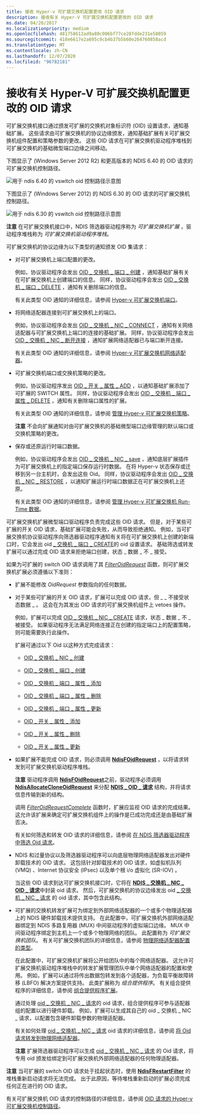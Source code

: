 ```yaml
---
title: 接收 Hyper-v 可扩展交换机配置更改 OID 请求
description: 接收有关 Hyper-V 可扩展交换机配置更改的 OID 请求
ms.date: 04/20/2017
ms.localizationpriority: medium
ms.openlocfilehash: 481758612ad9a80c006bf77ce28fdde231e58059
ms.sourcegitcommit: 418e6617e2a695c9cb4b37b5b60e264760858acd
ms.translationtype: MT
ms.contentlocale: zh-CN
ms.lasthandoff: 12/07/2020
ms.locfileid: "96782181"
---
```

# <a name="receiving-oid-requests-about-hyper-v-extensible-switch-configuration-changes"></a>接收有关 Hyper-V 可扩展交换机配置更改的 OID 请求

可扩展交换机接口通过颁发可扩展的交换机对象标识符 (OID) 设置请求，通知基础扩展。 这些请求由可扩展交换机的协议边缘颁发，通知基础扩展有关可扩展交换机组件配置和策略参数的更改。 这些 OID 请求在可扩展交换机驱动程序堆栈到可扩展交换机的基础微型端口边缘之间移动。

下图显示了 (Windows Server 2012 R2) 和更高版本的 NDIS 6.40 的 OID 请求的可扩展交换机控制路径。

![用于 ndis 6.40 的 vswitch oid 控制路径示意图](images/vswitch-oid-controlpath-ndis640.png)

下图显示了 (Windows Server 2012) 的 NDIS 6.30 的 OID 请求的可扩展交换机控制路径。

![用于 ndis 6.30 的 vswitch oid 控制路径示意图](images/vswitch-oid-controlpath.png)

**注意**  在可扩展交换机接口中，NDIS 筛选器驱动程序称为 *可扩展交换机扩展* ，驱动程序堆栈称为 *可扩展交换机驱动程序堆栈*。 

可扩展交换机的协议边缘为以下类型的通知颁发 OID 集请求：

-   对可扩展交换机上端口配置的更改。

    例如，协议驱动程序会发出 [OID \_ 交换机 \_ 端口 \_ 创建](./oid-switch-port-create.md) ，通知基础扩展有关在可扩展交换机上创建端口的信息。 同样，协议驱动程序会发出 [OID \_ 交换机 \_ 端口 \_ DELETE](./oid-switch-port-delete.md) ，通知有关删除端口的信息。

    有关此类型 OID 通知的详细信息，请参阅 [Hyper-v 可扩展交换机端口](hyper-v-extensible-switch-ports.md)。

-   将网络适配器连接到可扩展交换机上的端口。

    例如，协议驱动程序会发出 [OID \_ 交换机 \_ NIC \_ CONNECT](./oid-switch-nic-connect.md) ，通知有关网络适配器与可扩展交换机上端口的连接的基础扩展。 同样，协议驱动程序会发出 [OID \_ 交换机 \_ NIC \_ 断开连接](./oid-switch-nic-disconnect.md) ，通知扩展网络适配器已与端口断开连接。

    有关此类型 OID 通知的详细信息，请参阅 [Hyper-v 可扩展交换机网络适配器](hyper-v-extensible-switch-network-adapters.md)。

-   可扩展交换机端口或交换机策略的更改。

    例如，协议驱动程序发出 [OID \_ 开关 \_ 属性 \_ ADD](./oid-switch-property-add.md) ，以通知基础扩展添加了可扩展的 SWITCH 属性。 同样，协议驱动程序会发出 [OID \_ 交换机 \_ 端口 \_ 属性 \_ DELETE](./oid-switch-port-property-delete.md) ，通知有关删除端口属性的扩展。

    有关此类型 OID 通知的详细信息，请参阅 [管理 Hyper-v 可扩展交换机策略](managing-hyper-v-extensible-switch-extensibility-policies.md)。

    **注意**  不会向扩展通知对由可扩展交换机的基础微型端口边缘管理的默认端口或交换机策略的更改。

-   保存或还原运行时端口数据。

    例如，协议驱动程序会发出 [OID \_ 交换机 \_ NIC \_ save](./oid-switch-property-add.md) ，通知底层扩展插件为可扩展交换机上的指定端口保存运行时数据。 在将 Hyper-v 状态保存或迁移到另一台主机时，会发出这些 Oid。 同样，协议驱动程序会发出 [OID \_ 交换机 \_ NIC \_ RESTORE](./oid-switch-nic-restore.md) ，以通知扩展运行时端口数据正在可扩展交换机上还原。

    有关此类型 OID 通知的详细信息，请参阅 [管理 Hyper-v 可扩展交换机 Run-Time 数据](managing-hyper-v-extensible-switch-run-time-data.md)。

可扩展交换机扩展微型端口驱动程序负责完成这些 OID 请求。 但是，对于某些可扩展的开关 OID 请求，基础扩展可能会失败，从而导致拒绝通知。 例如，当可扩展交换机协议驱动程序向筛选器驱动程序通知有关将在可扩展交换机上创建的新端口时，它会发出 oid [ \_ 交换机 \_ 端口 \_ CREATE](./oid-switch-port-create.md)的 oid 设置请求。 基础筛选或转发扩展可以通过完成 OID 请求来拒绝端口创建，状态 \_ 数据 \_ 不 \_ 接受。

如果为可扩展的 switch OID 请求调用了其 [*FilterOidRequest*](/windows-hardware/drivers/ddi/ndis/nc-ndis-filter_oid_request) 函数，则可扩展交换机扩展必须遵循以下准则：

-   扩展不能修改 *OidRequest* 参数指向的任何数据。

-   对于某些可扩展的开关 OID 请求，扩展可以完成 OID 请求，但 \_ \_ 不接受状态数据 \_ 。 这会在为其发出 OID 请求的可扩展交换机组件上 vetoes 操作。

    例如，扩展可以完成 [OID \_ 交换机 \_ NIC \_ CREATE](./oid-switch-nic-create.md) 请求，状态 \_ 数据 \_ 不 \_ 被接受。 如果驱动程序无法满足网络连接正在创建的指定端口上的配置策略，则可能需要执行此操作。

    扩展可通过以下 Oid 以这种方式完成请求：

    -   [OID \_ 交换机 \_ NIC \_ 创建](./oid-switch-nic-create.md)

    -   [OID \_ 交换机 \_ 端口 \_ 创建](./oid-switch-port-create.md)

    -   [OID \_ 交换机 \_ 端口 \_ 属性 \_ 添加](./oid-switch-port-property-add.md)

    -   [OID \_ 交换机 \_ 端口 \_ 属性 \_ 删除](./oid-switch-port-property-delete.md)

    -   [OID \_ 交换机 \_ 端口 \_ 属性 \_ 更新](./oid-switch-port-property-update.md)

    -   [OID \_ 开关 \_ 属性 \_ 添加](./oid-switch-property-add.md)

    -   [OID \_ 开关 \_ 属性 \_ 删除](./oid-switch-property-delete.md)

    -   [OID \_ 开关 \_ 属性 \_ 更新](./oid-switch-property-update.md)

-   如果扩展不能完成 OID 请求，则必须调用 [**NdisFOidRequest**](/windows-hardware/drivers/ddi/ndis/nf-ndis-ndisfoidrequest) ，以将请求转发到可扩展交换机驱动程序堆栈。

    **注意**  驱动程序调用 [**NdisFOidRequest**](/windows-hardware/drivers/ddi/ndis/nf-ndis-ndisfoidrequest)之前，驱动程序必须调用 [**NdisAllocateCloneOidRequest**](/windows-hardware/drivers/ddi/ndis/nf-ndis-ndisallocatecloneoidrequest) 来分配 [**NDIS \_ OID \_ 请求**](/windows-hardware/drivers/ddi/ndis/ns-ndis-_ndis_oid_request) 结构，并将请求信息传输到新的结构。

    调用 [*FilterOidRequestComplete*](/windows-hardware/drivers/ddi/ndis/nc-ndis-filter_oid_request_complete) 函数时，扩展应监视 OID 请求的完成结果。 这允许该扩展来确定可扩展交换机组件上的操作是已成功完成还是由基础扩展否决。

    有关如何筛选和转发 OID 请求的详细信息，请参阅 [在 NDIS 筛选器驱动程序中筛选 Oid 请求](filtering-oid-requests-in-an-ndis-filter-driver.md)。


-   NDIS 和过量协议以及筛选器驱动程序可以向底层物理网络适配器发出对硬件卸载技术的 OID 请求。 这包括针对卸载技术的 OID 请求，如虚拟机队列 (VMQ) 、Internet 协议安全 (IPsec) 以及单个根 i/o 虚拟化 (SR-IOV) 。

    当这些 OID 请求到达可扩展交换机接口时，它将在 [**NDIS \_ 交换机 \_ NIC \_ OID \_ 请求**](/windows-hardware/drivers/ddi/ntddndis/ns-ntddndis-_ndis_switch_nic_oid_request)中封装 oid 请求。 然后，可扩展交换机的协议边缘发出 oid [ \_ 交换机 \_ NIC \_ 请求](./oid-switch-nic-request.md) 的 oid 请求，其中包含此结构。

-   可扩展的交换机转发扩展可为绑定到外部网络适配器的一个或多个物理适配器上的 NDIS 硬件卸载技术提供支持。 在此配置中，可扩展交换机外部网络适配器绑定到 NDIS 多路复用器 (MUX) 中间驱动程序的虚拟端口边缘。 MUX 中间驱动程序绑定到主机上一个或多个物理网络的团队。 此配置称为 *可扩展交换机团队*。 有关可扩展交换机团队的详细信息，请参阅 [物理网络适配器配置的类型](types-of-physical-network-adapter-configurations.md)。

    在此配置中，可扩展交换机扩展将公开给团队中的每个网络适配器。 这允许可扩展交换机驱动程序堆栈中的转发扩展管理团队中单个网络适配器的配置和使用。 例如，扩展可以通过将传出数据包转发到各个适配器，为负载平衡故障转移 (LBFO) 解决方案提供支持。 此类扩展称为 *组合提供程序*。 有关组合提供程序的详细信息，请参阅 [组合提供程序扩展](teaming-provider-extensions.md)。

    通过处理 [oid \_ 交换机 \_ NIC \_ 请求](./oid-switch-nic-request.md)的 oid 请求，组合提供程序可参与适配器组的配置以进行硬件卸载。 例如，扩展可以生成其自己的 oid \_ 交换机 \_ NIC \_ 请求，以配置包含硬件卸载参数的物理适配器。

    有关如何处理 [oid \_ 交换机 \_ NIC \_ 请求](./oid-switch-nic-request.md) oid 请求的详细信息，请参阅 [将 Oid 请求转发到物理网络适配器](forwarding-oid-requests-to-physical-network-adapters.md)。

    **注意**  扩展筛选器驱动程序可以生成 [oid \_ 交换机 \_ NIC \_ 请求](./oid-switch-nic-request.md) 的 Oid 请求，将专用 oid 颁发给绑定到可扩展交换机外部网络适配器的任何物理适配器。

**注意**  当可扩展的 switch OID 请求处于挂起状态时，使用 [**NdisFRestartFilter**](/windows-hardware/drivers/ddi/ndis/nf-ndis-ndisfrestartfilter) 的堆栈重新启动请求将无法完成。 出于此原因，等待堆栈重新启动的扩展必须完成任何正在进行的 OID 请求。

有关可扩展交换机 OID 请求的控制路径的详细信息，请参阅 [OID 请求的 Hyper-v 可扩展交换机控制路径](hyper-v-extensible-switch-control-path-for-oid-requests.md)。
